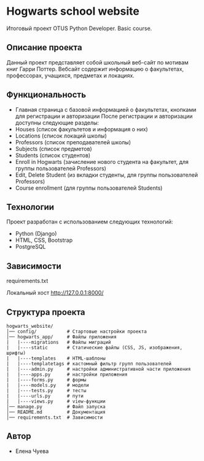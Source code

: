 # Hogwarts school website
Итоговый проект OTUS Python Developer. Basic course.

## Описание проекта
Данный проект представляет собой школьный веб-сайт по мотивам книг Гарри Поттер.
Вебсайт содержит информацию о факультетах, профессорах, учащихся, предметах и локациях.

## Функциональность
- Главная страница с базовой информацией о факультетах, кнопками для регистрации и авторизации
После регистрации и авторизации доступны следующие разделы:
- Houses (список факультетов и информация о них)
- Locations (список локаций школы)
- Professors (список преподавателей школы)
- Subjects (список предметов)
- Students (список студентов)
- Enroll in Hogwarts (зачисление нового студента на факультет, для группы пользователей Professors)
- Edit, Delete Student (из вкладки студенты, для группы пользователей Professors)
- Course enrollment (для группы пользователей Students)

## Технологии
Проект разработан с использованием следующих технологий:
- Python (Django)
- HTML, CSS, Bootstrap
- PostgreSQL 

## Зависимости
requirements.txt

Локальный хост http://127.0.0.1:8000/

## Структура проекта
```
hogwarts_website/
│── config/           # Стартовые настройки проекта 
│── hogwarts_app/     # Файлы приложения 
|   |----migrations   # Файлы миграций
|   |----static       # Статические файлы (CSS, JS, изображения, шрифты)
|   |----templates    # HTML-шаблоны
|   |----templatetags # кастомный фильтр групп пользователей
|   |----admin.py     # настройки административной части приложения
|   |----apps.py      # настройки приложения
|   |----forms.py     # формы
|   |----models.py    # модели
|   |----tests.py     # тесты
|   |----urls.py      # пути
|   |----views.py     # view-функции
│── manage.py         # Файл запуска
│── README.md         # Документация
│── requirements.txt  # Зависимости
```

## Автор
- Елена Чуева